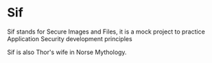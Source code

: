 # Sif
Sif stands for Secure Images and Files, it is a mock project to practice Application Security development principles

Sif is also Thor's wife in Norse Mythology. 

